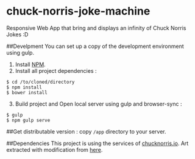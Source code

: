 # chuck-norris-joke-machine
Responsive Web App that bring and displays an infinity of Chuck Norris Jokes :D

##Develpment
You can set up a copy of the development environment using gulp.
1. Install [NPM](https://nodejs.org/en/download/).
2. Install all project dependencies : 
```
$ cd /to/cloned/directory
$ npm install
$ bower install
```
3. Build project and Open local server using gulp and browser-sync : 
```
$ gulp
$ npm gulp serve
```
##Get distributable version : 
copy `/app` directory to your server.

##Dependencies 
This project is using the services of [chucknorris.io](api.chucknorris.io).
Art extracted with modification from [here](https://www.pinterest.com/pin/449726712760502369/).

